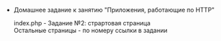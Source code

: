 * Домашнее задание к занятию "Приложения, работающие по HTTP"  
  
  index.php - Задание №2: страртовая страница  
  Остальные страницы - по номеру ссылки в задании  
